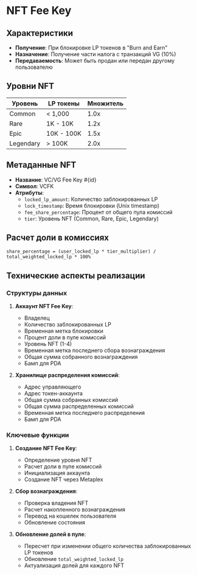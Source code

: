 # NFT Fee Key

## Характеристики
- **Получение**: При блокировке LP токенов в "Burn and Earn"
- **Назначение**: Получение части налога с транзакций VG (10%)
- **Передаваемость**: Может быть продан или передан другому пользователю

## Уровни NFT
| Уровень   | LP токены | Множитель |
|-----------|-----------|-----------|
| Common    | < 1,000   | 1.0x      |
| Rare      | 1K - 10K  | 1.2x      |
| Epic      | 10K - 100K| 1.5x      |
| Legendary | > 100K    | 2.0x      |

## Метаданные NFT
- **Название**: VC/VG Fee Key #{id}
- **Символ**: VCFK
- **Атрибуты**:
  - `locked_lp_amount`: Количество заблокированных LP
  - `lock_timestamp`: Время блокировки (Unix timestamp)
  - `fee_share_percentage`: Процент от общего пула комиссий
  - `tier`: Уровень NFT (Common, Rare, Epic, Legendary)

## Расчет доли в комиссиях
```
share_percentage = (user_locked_lp * tier_multiplier) / total_weighted_locked_lp * 100%
```

## Технические аспекты реализации

### Структуры данных
1. **Аккаунт NFT Fee Key**:
   - Владелец
   - Количество заблокированных LP
   - Временная метка блокировки
   - Процент доли в пуле комиссий
   - Уровень NFT (1-4)
   - Временная метка последнего сбора вознаграждения
   - Общая сумма собранного вознаграждения
   - Бамп для PDA

2. **Хранилище распределения комиссий**:
   - Адрес управляющего
   - Адрес токен-аккаунта
   - Общая сумма собранных комиссий
   - Общая сумма распределенных комиссий
   - Временная метка последнего распределения
   - Бамп для PDA

### Ключевые функции
1. **Создание NFT Fee Key**:
   - Определение уровня NFT
   - Расчет доли в пуле комиссий
   - Инициализация аккаунта
   - Создание NFT через Metaplex

2. **Сбор вознаграждения**:
   - Проверка владения NFT
   - Расчет накопленного вознаграждения
   - Перевод на кошелек пользователя
   - Обновление состояния

3. **Обновление долей в пуле**:
   - Пересчет при изменении общего количества заблокированных LP токенов
   - Обновление `total_weighted_locked_lp`
   - Актуализация долей для каждого NFT 